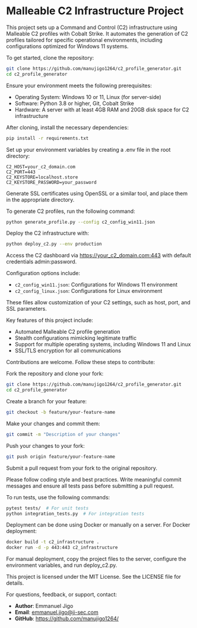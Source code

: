 
# Malleable C2 Infrastructure Project

This project sets up a Command and Control (C2) infrastructure using Malleable C2 profiles with Cobalt Strike. It automates the generation of C2 profiles tailored for specific operational environments, including configurations optimized for Windows 11 systems.

To get started, clone the repository:

```bash
git clone https://github.com/manujigo1264/c2_profile_generator.git
cd c2_profile_generator
```

Ensure your environment meets the following prerequisites:

- Operating System: Windows 10 or 11, Linux (for server-side)
- Software: Python 3.8 or higher, Git, Cobalt Strike
- Hardware: A server with at least 4GB RAM and 20GB disk space for C2 infrastructure

After cloning, install the necessary dependencies:

```bash
pip install -r requirements.txt
```

Set up your environment variables by creating a .env file in the root directory:

```env
C2_HOST=your_c2_domain.com
C2_PORT=443
C2_KEYSTORE=localhost.store
C2_KEYSTORE_PASSWORD=your_password
```

Generate SSL certificates using OpenSSL or a similar tool, and place them in the appropriate directory.

To generate C2 profiles, run the following command:

```bash
python generate_profile.py --config c2_config_win11.json
```

Deploy the C2 infrastructure with:

```bash
python deploy_c2.py --env production
```

Access the C2 dashboard via https://your_c2_domain.com:443 with default credentials admin:password.

Configuration options include:

- `c2_config_win11.json`: Configurations for Windows 11 environment
- `c2_config_linux.json`: Configurations for Linux environment

These files allow customization of your C2 settings, such as host, port, and SSL parameters.

Key features of this project include:

- Automated Malleable C2 profile generation
- Stealth configurations mimicking legitimate traffic
- Support for multiple operating systems, including Windows 11 and Linux
- SSL/TLS encryption for all communications

Contributions are welcome. Follow these steps to contribute:

Fork the repository and clone your fork:

```bash
git clone https://github.com/manujigo1264/c2_profile_generator.git
cd c2_profile_generator
```

Create a branch for your feature:

```bash
git checkout -b feature/your-feature-name
```

Make your changes and commit them:

```bash
git commit -m "Description of your changes"
```

Push your changes to your fork:

```bash
git push origin feature/your-feature-name
```

Submit a pull request from your fork to the original repository.

Please follow coding style and best practices. Write meaningful commit messages and ensure all tests pass before submitting a pull request.

To run tests, use the following commands:

```bash
pytest tests/  # For unit tests
python integration_tests.py  # For integration tests
```

Deployment can be done using Docker or manually on a server. For Docker deployment:

```bash
docker build -t c2_infrastructure .
docker run -d -p 443:443 c2_infrastructure
```

For manual deployment, copy the project files to the server, configure the environment variables, and run deploy_c2.py.

This project is licensed under the MIT License. See the LICENSE file for details.

For questions, feedback, or support, contact:

- **Author**: Emmanuel Jigo
- **Email**: emmanuel.jigo@ji-sec.com
- **GitHub**: https://github.com/manujigo1264/

